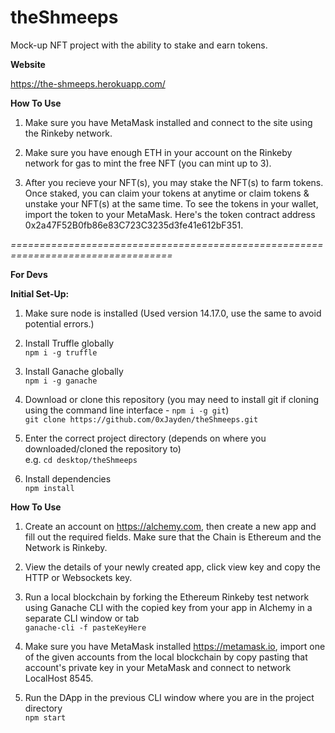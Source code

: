 # theShmeeps  

Mock-up NFT project with the ability to stake and earn tokens.  

<strong>Website</strong>  

https://the-shmeeps.herokuapp.com/  

<strong>How To Use</strong>  

1. Make sure you have MetaMask installed and connect to the site using the Rinkeby network.  

2. Make sure you have enough ETH in your account on the Rinkeby network for gas to mint the free NFT (you can mint up to 3).  

3. After you recieve your NFT(s), you may stake the NFT(s) to farm tokens. Once staked, you can claim your tokens at anytime or claim tokens & unstake your NFT(s) at the same time. To see the tokens in your wallet, import the token to your MetaMask. Here's the token contract address 0x2a47F52B0fb86e83C723C3235d3fe41e612bF351.  

<i>==================================================================================</i>  

<strong>For Devs</strong>  

<strong>Initial Set-Up:</strong>  

1. Make sure node is installed (Used version 14.17.0, use the same to avoid potential errors.)

2. Install Truffle globally  
`npm i -g truffle`  

3. Install Ganache globally  
`npm i -g ganache`  

4. Download or clone this repository (you may need to install git if cloning using the command line interface - `npm i -g git`)  
`git clone https://github.com/0xJayden/theShmeeps.git`  

5. Enter the correct project directory (depends on where you downloaded/cloned the repository to)  
e.g. `cd desktop/theShmeeps`  

6. Install dependencies  
`npm install`  

<strong>How To Use</strong>  

1. Create an account on https://alchemy.com, then create a new app and fill out the required fields. Make sure that the Chain is Ethereum and the Network is Rinkeby.  

2. View the details of your newly created app, click view key and copy the HTTP or Websockets key.  

3. Run a local blockchain by forking the Ethereum Rinkeby test network using Ganache CLI with the copied key from your app in Alchemy in a separate CLI window or tab  
`ganache-cli -f pasteKeyHere`  

4. Make sure you have MetaMask installed https://metamask.io, import one of the given accounts from the local blockchain by copy pasting that account's private key in your MetaMask and connect to network LocalHost 8545.  

5. Run the DApp in the previous CLI window where you are in the project directory  
`npm start`  
